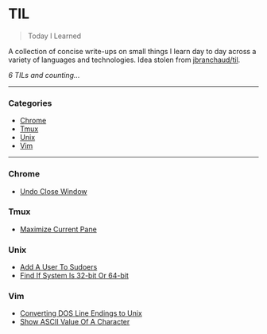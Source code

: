 # TIL

> Today I Learned

A collection of concise write-ups on small things I learn day to day across a
variety of languages and technologies. Idea stolen from
[jbranchaud/til](https://github.com/jbranchaud/til).

_6 TILs and counting..._

---

### Categories

* [Chrome](#chrome)
* [Tmux](#tmux)
* [Unix](#unix)
* [Vim](#vim)

---

### Chrome

- [Undo Close Window](chrome/undo-close-window.md)

### Tmux

- [Maximize Current Pane](tmux/maximize-current-pane.md)

### Unix

- [Add A User To Sudoers](unix/add-user-to-sudoers.md)
- [Find If System Is 32-bit Or 64-bit](unix/find-if-32-bit-or-64-bit.md)

### Vim

- [Converting DOS Line Endings to Unix](vim/converting-dos-line-endings-to-unix.md)
- [Show ASCII Value Of A Character](vim/show-ascii-value-of-character.md)

